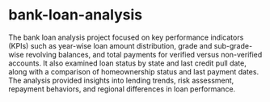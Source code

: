 # bank-loan-analysis
The bank loan analysis project focused on key performance indicators (KPIs) such as year-wise loan amount distribution, grade and sub-grade-wise revolving balances, and total payments for verified versus non-verified accounts. It also examined loan status by state and last credit pull date, along with a comparison of homeownership status and last payment dates. The analysis provided insights into lending trends, risk assessment, repayment behaviors, and regional differences in loan performance. 

